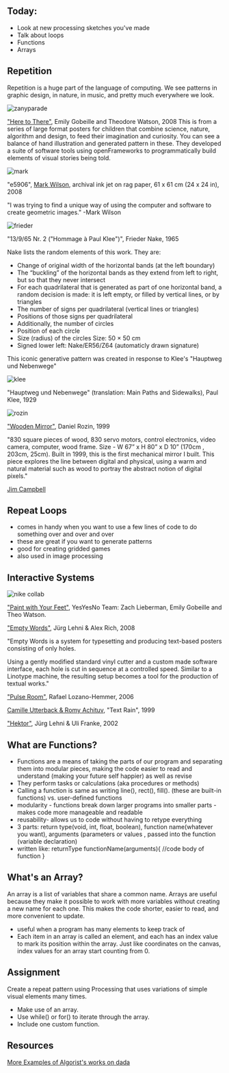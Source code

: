 ## Today:

- Look at new processing sketches you've made
- Talk about loops
- Functions
- Arrays

## Repetition

Repetition is a huge part of the language of computing. We see patterns in graphic design, in nature, in music, and pretty much everywhere we look.

![zanyparade](http://zanyparade.com/v8/site_assets/17/img/htt_jungle06.jpg)

["Here to There"](http://zanyparade.com/v8/projects.php?id=17), Emily Gobeille and Theodore Watson, 2008
This is from a series of large format posters for children that combine science, nature, algorithm and design, to feed their imagination and curiosity. You can see a balance of hand illustration and generated pattern in these. They developed a suite of software tools using openFrameworks to programmatically build elements of visual stories being told.

![mark](http://geoform.net/sitedata/members/w/markwilson/e5906.jpg)

"e5906", [Mark Wilson](http://geoform.net/interviews/an-interview-with-artist-mark-wilson/), archival ink jet on rag paper, 61 x 61 cm (24 x 24 in), 2008

"I was trying to find a unique way of using the computer and software to create geometric images." -Mark Wilson

![frieder](http://dada.compart-bremen.de/imageUploads/medium/05NakeKlee65.jpg)

"13/9/65 Nr. 2 ("Hommage à Paul Klee")", Frieder Nake, 1965

Nake lists the random elements of this work. They are:
- Change of original width of the horizontal bands (at the left boundary)
- The “buckling” of the horizontal bands as they extend from left to right, but so that they never intersect
- For each quadrilateral that is generated as part of one horizontal band, a random decision is made: it is left empty, or filled by vertical lines, or by triangles
- The number of signs per quadrilateral (vertical lines or triangles)
- Positions of those signs per quadrilateral
- Additionally, the number of circles
- Position of each circle
- Size (radius) of the circles Size: 50 × 50 cm
- Signed lower left: Nake/ER56/Z64 (automaticly drawn signature)

This iconic generative pattern was created in response to Klee's "Hauptweg und Nebenwege"

![klee](http://demandware.edgesuite.net/sits_pod25/dw/image/v2/AAOI_PRD/on/demandware.static/-/Sites-ArsMundi-Catalog/default/dw68a01e93/images/840091_1.jpg)

"Hauptweg und Nebenwege" (translation: Main Paths and Sidewalks), Paul Klee, 1929

![rozin](http://www.smoothware.com/danny/woodenmirrormuseum.jpg)

["Wooden Mirror"](http://www.smoothware.com/danny/woodenmirror.html), Daniel Rozin, 1999

"830 square pieces of wood, 830 servo motors, control electronics, video camera, computer, wood frame.
Size - W 67” x H 80” x D 10” (170cm , 203cm, 25cm).
Built in 1999, this is the first mechanical mirror I built. This piece explores the line between digital and physical, using a warm and natural material such as wood to portray the abstract notion of digital pixels."

[Jim Campbell](https://www.youtube.com/watch?v=ylIYHmbM0UA)

## Repeat Loops

- comes in handy when you want to use a few lines of code to do something over and over and over
- these are great if you want to generate patterns
- good for creating gridded games
- also used in image processing

## Interactive Systems

![nike collab](https://static1.squarespace.com/static/52f8f4a0e4b0c2f2c1efab46/52f8fff7e4b065f3e46672f6/52f9048fe4b0860643b353ea/1392051360240/nike_paintSelect09.jpg?format=2500w)

["Paint with Your Feet"](http://www.yesyesno.com/nike-collab-paint-with-your-feet/), YesYesNo Team: Zach Lieberman, Emily Gobeille and Theo Watson.

["Empty Words"](http://juerglehni.com/works/empty-words), Jürg Lehni & Alex Rich, 2008

"Empty Words is a system for typesetting and producing text-based posters consisting of only holes.

Using a gently modified standard vinyl cutter and a custom made software interface, each hole is cut in sequence at a controlled speed. Similar to a Linotype machine, the resulting setup becomes a tool for the production of textual works."

["Pulse Room"](http://www.lozano-hemmer.com/pulse_room.php), Rafael Lozano-Hemmer, 2006

[Camille Utterback & Romy Achituv](https://www.youtube.com/watch?v=f_u3sSffS78), "Text Rain", 1999

["Hektor"](http://juerglehni.com/works/hektor), Jürg Lehni & Uli Franke, 2002

## What are Functions?
- Functions are a means of taking the parts of our program and separating them
into modular pieces, making the code easier to read and understand (making your
future self happier) as well as revise
- They perform tasks or calculations (aka procedures or methods)
- Calling a function is same as writing line(), rect(), fill(). (these are
built-in functions) vs. user-defined functions
- modularity - functions break down larger programs into smaller parts - makes
code more manageable and readable
- reusability- allows us to code without having to retype everything
- 3 parts: return type(void, int, float, boolean), function name(whatever you want), arguments (parameters or values , passed into the function (variable declaration)
- written like:
returnType functionName(arguments){
 //code body of function
}

## What's an Array?
An array is a list of variables that share a common name. Arrays are useful because they make it possible to work with more
variables without creating a new name for each one. This makes the code shorter, easier to read, and more convenient to
update.
- useful when a program has many elements to keep track of
- Each item in an array is called an element, and each has an index value to mark its position within the array. Just like
coordinates on the canvas, index values for an array start counting from 0.

## Assignment
Create a repeat pattern using Processing that uses variations of simple visual elements many times.

- Make use of an array.
- Use while() or for() to iterate through the array.
- Include one custom function.

## Resources
[More Examples of Algorist's works on dada](http://dada.compart-bremen.de/item/collective/1)
